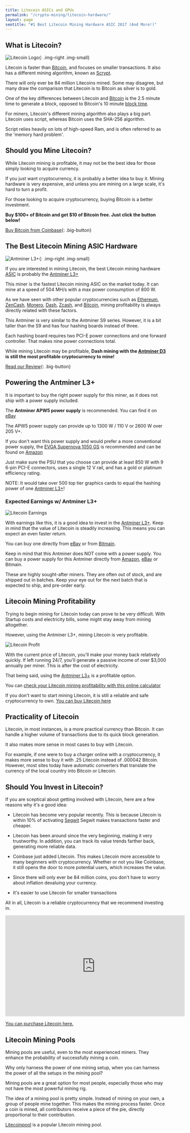 ```yaml
---
title: Litecoin ASICs and GPUs 
permalink: "/crypto-mining/litecoin-hardware/"
layout: page
seotitle: "#1 Best Litecoin Mining Hardware ASIC 2017 (And More!)" 
---
```


## What is Litecoin? 
![Litecoin Logo](/img/cryptocurrency/litecoin-logo.png){: .img-right .img-small}

Litecoin is faster than [Bitcoin](/crypto-mining/bitcoin-hardware/), and focuses on smaller transactions. It also has a different mining algorithm, known as [Scrypt](/crypto-mining/scrypt-hardware/).

There will only ever be 84 million Litecoins mined. Some may disagree, but many draw the comparison that Litecoin is to Bitcoin as silver is to gold.

One of the key differences between Litecoin and [Bitcoin](/crypto-mining/bitcoin-hardware/) is the 2.5 minute time to generate a block, opposed to Bitcoin's 10 minute [block time](https://steemit.com/bitcoin/@ghayas/what-does-block-time-mean-in-cryptocurrency).  

For miners, Litecoin's different mining algorithm also plays a big part. Litecoin uses script, whereas Bitcoin uses the SHA-256 algorithm. 

Script relies heavily on lots of high-speed Ram, and is often referred to as the 'memory hard problem'. 

## Should you Mine Litecoin?

While Litecoin mining is profitable, it may not be the best idea for those simply looking to acquire currency. 

If you just want cryptocurrency, it is probably a better idea to buy it. Mining hardware is very expensive, and unless you are mining on a large scale, it's hard to turn a profit.

For those looking to acquire cryptocurrency, buying Bitcoin is a better investment.

**Buy $100+ of Bitcoin and get $10 of Bitcoin free. Just click the button below!**

[Buy Bitcoin from Coinbase](https://www.coinbase.com/join/5967ac4be42b2d0260de144b){: .big-button}

## The Best Litecoin Mining ASIC Hardware 
![Antminer L3+](/img/cryptocurrency/L3.jpg){: .img-right .img-small}


If you are interested in mining Litecoin, the best Litecoin mining hardware [ASIC](https://en.wikipedia.org/wiki/Application-specific_integrated_circuit) is probably the [Antminer L3+](http://rover.ebay.com/rover/1/711-53200-19255-0/1?icep_ff3=10&pub=5575177097&toolid=10001&campid=5338114640&customid=&icep_uq=antminer+l3%2B+litecoin&icep_sellerId=&icep_ex_kw=&icep_sortBy=12&icep_catId=&icep_minPrice=&icep_maxPrice=&ipn=psmain&icep_vectorid=229466&kwid=902099&mtid=824&kw=lg)

This miner is the fastest Litecoin mining ASIC on the market today. It can mine at a speed of 504 MH/s with a max power consumption of 800 W.

As we have seen with other popular cryptocurrencies such as [Ethereum](/crypto-mining/ethereum-hardware/), [ZenCash](/crypto-mining/zencash-hardware/), [Monero](/crypto-mining/monero-hardware/), [Dash](/crypto-mining/dash-hardware/), [Zcash](/crypto-mining/zcash-hardware/), and [Bitcoin](/crypto-mining/bitcoin-hardware), mining profitability is always directly related with these factors.

This Antminer is very similar to the Antminer S9 series. However, it is a bit taller than the S9 and has four hashing boards instead of three. 

Each hashing board requires two PCI-E power connections and one forward controller. That makes nine power connections total. 

While mining Litecoin may be profitable, **Dash mining with the [Antminer D3](/crypto-mining/dash-hardware/antminer-d3-review/) is still the most profitable cryptocurrency to mine!** 

[Read our Review](/crypto-mining/litecoin-hardware/antminer-l3-review/){: .big-button}

## Powering the Antminer L3+

It is important to buy the right power supply for this miner, as it does not ship with a power supply included. 

The **Antminer APW5 power supply** is recommended. You can find it on [eBay](http://rover.ebay.com/rover/1/711-53200-19255-0/1?icep_ff3=10&pub=5575177097&toolid=10001&campid=5338114640&customid=&icep_uq=apw5+power+supply&icep_sellerId=&icep_ex_kw=&icep_sortBy=12&icep_catId=&icep_minPrice=&icep_maxPrice=&ipn=psmain&icep_vectorid=229466&kwid=902099&mtid=824&kw=lg) 

The APW5 power supply can provide up to 1300 W / 110 V or 2600 W over 205 V+. 

If you don't want this power supply and would prefer a more conventional power supply, the [EVGA Supernova 1050 GS](https://www.amazon.com/gp/product/B00SOXNKAM/ref=as_li_tl?ie=UTF8&camp=1789&creative=9325&creativeASIN=B00SOXNKAM&linkCode=as2&tag=cryptocurrency06-20&linkId=de2675c9e53e633c7b9ee74a8e67e76f) is recommended and can be found on [Amazon](https://www.amazon.com/gp/product/B00SOXNKAM/ref=as_li_tl?ie=UTF8&camp=1789&creative=9325&creativeASIN=B00SOXNKAM&linkCode=as2&tag=cryptocurrency06-20&linkId=de2675c9e53e633c7b9ee74a8e67e76f)

Just make sure the PSU that you choose can provide at least 850 W with 9 6-pin PCI-E connectors, uses a single 12 V rail, and has a gold or platinum efficiency rating. 

NOTE: It would take over 500 top tier graphics cards to equal the hashing power of one [Antminer L3+](http://rover.ebay.com/rover/1/711-53200-19255-0/1?icep_ff3=10&pub=5575177097&toolid=10001&campid=5338114640&customid=&icep_uq=antminer+l3%2B+litecoin&icep_sellerId=&icep_ex_kw=&icep_sortBy=12&icep_catId=&icep_minPrice=&icep_maxPrice=&ipn=psmain&icep_vectorid=229466&kwid=902099&mtid=824&kw=lg)! 

### Expected Earnings w/ Antminer L3+ 
![Litecoin Earnings](/img/cryptocurrency/litecoin-earnings.png "Antminer L3+ Earnings")

With earnings like this, it is a good idea to invest in the [Antminer L3+](http://rover.ebay.com/rover/1/711-53200-19255-0/1?icep_ff3=10&pub=5575177097&toolid=10001&campid=5338114640&customid=&icep_uq=antminer+l3%2B+litecoin&icep_sellerId=&icep_ex_kw=&icep_sortBy=12&icep_catId=&icep_minPrice=&icep_maxPrice=&ipn=psmain&icep_vectorid=229466&kwid=902099&mtid=824&kw=lg). Keep in mind that the value of Litecoin is steadily increasing. This means you can expect an even faster return. 

You can buy one directly from [eBay](http://rover.ebay.com/rover/1/711-53200-19255-0/1?icep_ff3=10&pub=5575177097&toolid=10001&campid=5338114640&customid=&icep_uq=antminer+l3%2B+litecoin&icep_sellerId=&icep_ex_kw=&icep_sortBy=12&icep_catId=&icep_minPrice=&icep_maxPrice=&ipn=psmain&icep_vectorid=229466&kwid=902099&mtid=824&kw=lg) or from [Bitmain](https://shop.bitmain.com/productDetail.htm?pid=00020170527035042898QfL59MbG0666).

Keep in mind that this Antminer does NOT come with a power supply. You can buy a power supply for this Antminer directly from [Amazon](https://www.amazon.com/gp/product/B00SOXNKAM/ref=as_li_tl?ie=UTF8&camp=1789&creative=9325&creativeASIN=B00SOXNKAM&linkCode=as2&tag=cryptocurrency06-20&linkId=de2675c9e53e633c7b9ee74a8e67e76f), [eBay](http://rover.ebay.com/rover/1/711-53200-19255-0/1?icep_ff3=10&pub=5575177097&toolid=10001&campid=5338114640&customid=&icep_uq=apw5+power+supply&icep_sellerId=&icep_ex_kw=&icep_sortBy=12&icep_catId=&icep_minPrice=&icep_maxPrice=&ipn=psmain&icep_vectorid=229466&kwid=902099&mtid=824&kw=lg) or Bitmain.

These are highly sought-after miners. They are often out of stock, and are shipped out in batches. Keep your eye out for the next batch that is expected to ship, and pre-order early. 

## Litecoin Mining Profitability 

Trying to begin mining for Litecoin today can prove to be very difficult. With Startup costs and electricity bills, some might stay away from mining altogether. 

However, using the Antminer L3+, mining Litecoin is very profitable. 

![Litecoin Profit](/img/cryptocurrency/antminer-l3-profit.png "Antminer L3+ Profit")

With the current price of Litecoin, you'll make your money back relatively quickly. If left running 24/7, you'll generate a passive income of over $3,000 annually per miner. This is after the cost of electricity.  

That being said, using the [Antminer L3+](http://rover.ebay.com/rover/1/711-53200-19255-0/1?icep_ff3=10&pub=5575177097&toolid=10001&campid=5338114640&customid=&icep_uq=antminer+l3%2B+litecoin&icep_sellerId=&icep_ex_kw=&icep_sortBy=12&icep_catId=&icep_minPrice=&icep_maxPrice=&ipn=psmain&icep_vectorid=229466&kwid=902099&mtid=824&kw=lg) is a profitable option. 

You can [check your Litecoin mining profitability with this online calculator](https://www.coinwarz.com/calculators/litecoin-mining-calculator)

If you don't want to start mining Litecoin, it is still a reliable and safe cryptocurrency to own. [You can buy Litecoin here](https://www.coinbase.com/join/5967ac4be42b2d0260de144b)

## Practicality of Litecoin 

Litecoin, in most instances, is a more practical currency than Bitcoin. It can handle a higher volume of transactions due to its quick block generation. 

It also makes more sense in most cases to buy with Litecoin. 

For example, if one were to buy a charger online with a cryptocurrency, it makes more sense to buy it with .25 Litecoin instead of .000042 Bitcoin. However, most sites today have automatic converters that translate the currency of the local country into Bitcoin or Litecoin. 

## Should You Invest in Litecoin? 

If you are sceptical about getting involved with Litecoin, here are a few reasons why it's a good idea: 

* Litecoin has become very popular recently. This is because Litecoin is within 10% of activating [Segwit](https://www.cryptocompare.com/coins/guides/what-is-segwit/) Segwit makes transactions faster and cheaper.

* Litecoin has been around since the very beginning, making it very trustworthy. In addition, you can track its value trends farther back, generating more reliable data. 

* Coinbase just added Litecoin. This makes Litecoin more accessible to many beginners with cryptocurrency. Whether or not you like Coinbase, it still opens the door to more potential users, which increases the value. 

* Since there will only ever be 84 million coins, you don't have to worry about inflation devaluing your currency. 

* It's easier to use Litecoin for smaller transactions 

All in all, Litecoin is a reliable cryptocurrency that we recommend investing in. 

<iframe width="560" height="315" src="https://www.youtube.com/embed/Wk1fcWrZhFo" frameborder="0" allowfullscreen></iframe>

[You can purchase Litecoin here.](https://www.coinbase.com/join/5967ac4be42b2d0260de144b)

## Litecoin Mining Pools 

Mining pools are useful, even to the most experienced miners. They enhance the probability of successfully mining a coin.

Why only harness the power of one mining setup, when you can harness the power of all the setups in the mining pool? 

Mining pools are a great option for most people, especially those who may not have the most powerful mining rig. 

The idea of a mining pool is pretty simple. Instead of mining on your own, a group of people mine together. This makes the mining process faster. Once a coin is mined, all contributors receive a piece of the pie, directly proportional to their contribution. 

[Litecoinpool](https://www.litecoinpool.org/) is a popular Litecoin mining pool. 
